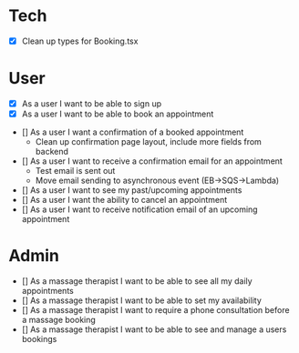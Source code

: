 # Tech

- [x] Clean up types for Booking.tsx

# User

- [x] As a user I want to be able to sign up
- [x] As a user I want to be able to book an appointment
- [] As a user I want a confirmation of a booked appointment
  - Clean up confirmation page layout, include more fields from backend
- [] As a user I want to receive a confirmation email for an appointment
  - Test email is sent out
  - Move email sending to asynchronous event (EB->SQS->Lambda)
- [] As a user I want to see my past/upcoming appointments
- [] As a user I want the ability to cancel an appointment
- [] As a user I want to receive notification email of an upcoming appointment

# Admin

- [] As a massage therapist I want to be able to see all my daily appointments
- [] As a massage therapist I want to be able to set my availability
- [] As a massage therapist I want to require a phone consultation before a massage booking
- [] As a massage therapist I want to be able to see and manage a users bookings
